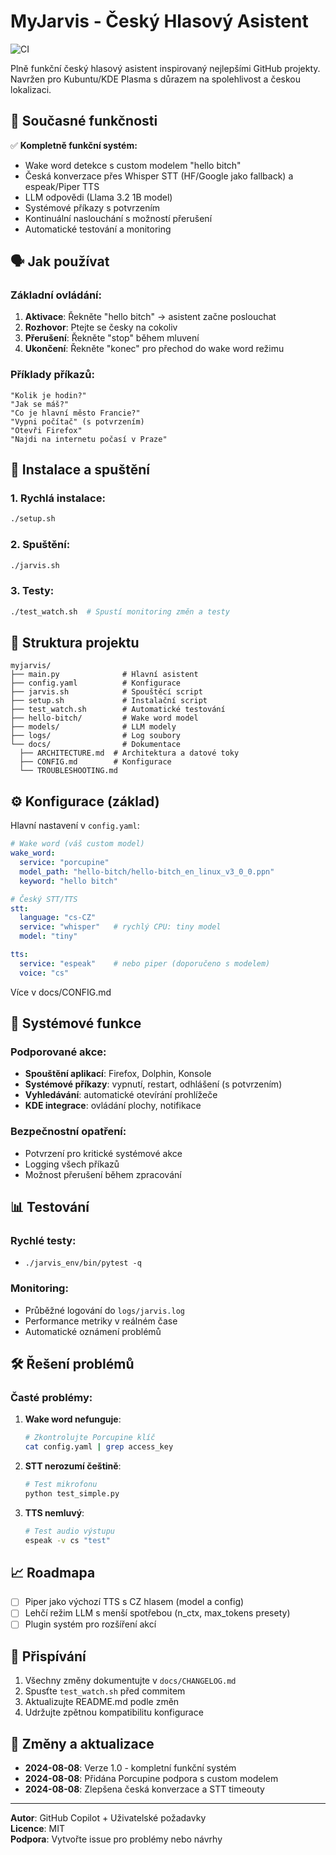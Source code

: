 # MyJarvis - Český Hlasový Asistent

![CI](https://github.com/314PAP/jarvis/actions/workflows/ci.yml/badge.svg)

Plně funkční český hlasový asistent inspirovaný nejlepšími GitHub projekty. Navržen pro Kubuntu/KDE Plasma s důrazem na spolehlivost a českou lokalizaci.

## 🎯 Současné funkčnosti

✅ **Kompletně funkční systém:**
- Wake word detekce s custom modelem "hello bitch"
- Česká konverzace přes Whisper STT (HF/Google jako fallback) a espeak/Piper TTS
- LLM odpovědi (Llama 3.2 1B model)
- Systémové příkazy s potvrzením
- Kontinuální naslouchání s možností přerušení
- Automatické testování a monitoring

## 🗣️ Jak používat

### Základní ovládání:
1. **Aktivace**: Řekněte "hello bitch" → asistent začne poslouchat
2. **Rozhovor**: Ptejte se česky na cokoliv
3. **Přerušení**: Řekněte "stop" během mluvení
4. **Ukončení**: Řekněte "konec" pro přechod do wake word režimu

### Příklady příkazů:
```
"Kolik je hodin?"
"Jak se máš?"
"Co je hlavní město Francie?"
"Vypni počítač" (s potvrzením)
"Otevři Firefox"
"Najdi na internetu počasí v Praze"
```

## 🚀 Instalace a spuštění

### 1. Rychlá instalace:
```bash
./setup.sh
```

### 2. Spuštění:
```bash
./jarvis.sh
```

### 3. Testy:
```bash
./test_watch.sh  # Spustí monitoring změn a testy
```

## 📂 Struktura projektu

```
myjarvis/
├── main.py              # Hlavní asistent
├── config.yaml          # Konfigurace
├── jarvis.sh            # Spouštěcí script
├── setup.sh             # Instalační script
├── test_watch.sh        # Automatické testování
├── hello-bitch/         # Wake word model
├── models/              # LLM modely
├── logs/                # Log soubory
└── docs/                # Dokumentace
  ├── ARCHITECTURE.md  # Architektura a datové toky
  ├── CONFIG.md        # Konfigurace
  └── TROUBLESHOOTING.md
```

## ⚙️ Konfigurace (základ)

Hlavní nastavení v `config.yaml`:

```yaml
# Wake word (váš custom model)
wake_word:
  service: "porcupine"
  model_path: "hello-bitch/hello-bitch_en_linux_v3_0_0.ppn"
  keyword: "hello bitch"

# Český STT/TTS
stt:
  language: "cs-CZ"
  service: "whisper"   # rychlý CPU: tiny model
  model: "tiny"

tts:
  service: "espeak"    # nebo piper (doporučeno s modelem)
  voice: "cs"
```

Více v docs/CONFIG.md

## 🔧 Systémové funkce

### Podporované akce:
- **Spouštění aplikací**: Firefox, Dolphin, Konsole
- **Systémové příkazy**: vypnutí, restart, odhlášení (s potvrzením)
- **Vyhledávání**: automatické otevírání prohlížeče
- **KDE integrace**: ovládání plochy, notifikace

### Bezpečnostní opatření:
- Potvrzení pro kritické systémové akce
- Logging všech příkazů
- Možnost přerušení během zpracování

## 📊 Testování

### Rychlé testy:
- `./jarvis_env/bin/pytest -q`

### Monitoring:
- Průběžné logování do `logs/jarvis.log`
- Performance metriky v reálném čase
- Automatické oznámení problémů

## 🛠️ Řešení problémů

### Časté problémy:

1. **Wake word nefunguje**:
   ```bash
   # Zkontrolujte Porcupine klíč
   cat config.yaml | grep access_key
   ```

2. **STT nerozumí češtině**:
   ```bash
   # Test mikrofonu
   python test_simple.py
   ```

3. **TTS nemluvý**:
   ```bash
   # Test audio výstupu
   espeak -v cs "test"
   ```

## 📈 Roadmapa
- [ ] Piper jako výchozí TTS s CZ hlasem (model a config)
- [ ] Lehčí režim LLM s menší spotřebou (n_ctx, max_tokens presety)
- [ ] Plugin systém pro rozšíření akcí

## 🤝 Přispívání

1. Všechny změny dokumentujte v `docs/CHANGELOG.md`
2. Spusťte `test_watch.sh` před commitem
3. Aktualizujte README.md podle změn
4. Udržujte zpětnou kompatibilitu konfigurace

## 📝 Změny a aktualizace

- **2024-08-08**: Verze 1.0 - kompletní funkční systém
- **2024-08-08**: Přidána Porcupine podpora s custom modelem
- **2024-08-08**: Zlepšena česká konverzace a STT timeouty

---

**Autor**: GitHub Copilot + Uživatelské požadavky  
**Licence**: MIT  
**Podpora**: Vytvořte issue pro problémy nebo návrhy
